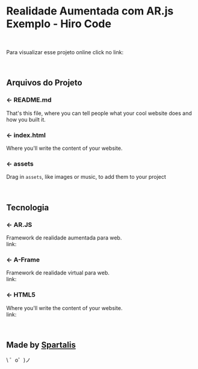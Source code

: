 Realidade Aumentada com AR.js <br> Exemplo - Hiro Code
====================================================

<br>

Para visualizar esse projeto online click no link: 

<br>

Arquivos do Projeto
--------------------

### ← README.md

That's this file, where you can tell people what your cool website does and how you built it.

### ← index.html

Where you'll write the content of your website. 


### ← assets

Drag in `assets`, like images or music, to add them to your project

<br>

Tecnologia
-----------

### ← AR.JS

Framework de realidade aumentada para web.
<br>
link: 

### ← A-Frame

Framework de realidade virtual para web.
<br>
link:


### ← HTML5

Where you'll write the content of your website. 
<br>
link:

<br>


Made by [Spartalis](https://spartalisdigital.glitch.me/)
-------------------

\ ゜o゜)ノ
